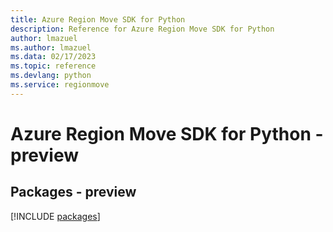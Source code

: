 ```yaml
---
title: Azure Region Move SDK for Python
description: Reference for Azure Region Move SDK for Python
author: lmazuel
ms.author: lmazuel
ms.data: 02/17/2023
ms.topic: reference
ms.devlang: python
ms.service: regionmove
---
```

# Azure Region Move SDK for Python - preview
## Packages - preview
[!INCLUDE [packages](region-move-index.md)]